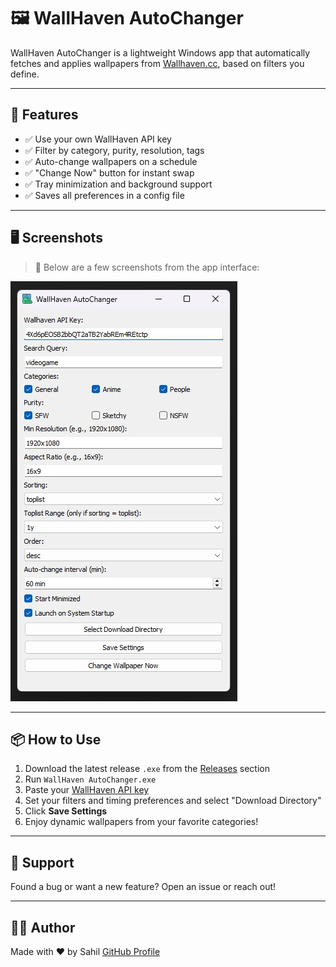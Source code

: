 # 🖼️ WallHaven AutoChanger

WallHaven AutoChanger is a lightweight Windows app that automatically fetches and applies wallpapers from [Wallhaven.cc](https://wallhaven.cc), based on filters you define.

---

## 🌟 Features

- ✅ Use your own WallHaven API key
- ✅ Filter by category, purity, resolution, tags
- ✅ Auto-change wallpapers on a schedule
- ✅ "Change Now" button for instant swap
- ✅ Tray minimization and background support
- ✅ Saves all preferences in a config file

---

## 🖥️ Screenshots

> 📸 Below are a few screenshots from the app interface:

![App UI](ui.jpg)

---

## 📦 How to Use

1. Download the latest release `.exe` from the [Releases](https://github.com/sahil40/wallhaven-autochanger/releases) section
2. Run `WallHaven AutoChanger.exe`
3. Paste your [WallHaven API key](https://wallhaven.cc/settings/account)
4. Set your filters and timing preferences and select "Download Directory"
5. Click **Save Settings**
6. Enjoy dynamic wallpapers from your favorite categories!

---

## 💬 Support

Found a bug or want a new feature? Open an issue or reach out!

---

## 👨‍💻 Author

Made with ❤️ by Sahil
[GitHub Profile](https://github.com/sahil40)
